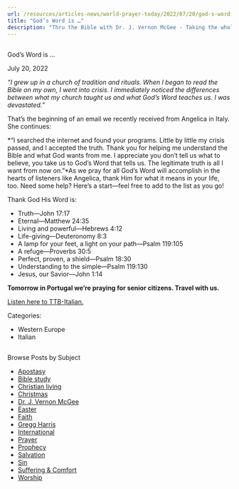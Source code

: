 ```yaml
---
url: /resources/articles-news/world-prayer-today/2022/07/20/god-s-word-is
title: "God’s Word is …"
description: "Thru the Bible with Dr. J. Vernon McGee - Taking the whole Word to the whole world"
---
```







## 
 God’s Word is …


July 20, 2022
![]()




*“I grew up in a church of tradition and rituals.* *When I began to read the Bible on my own, I went into crisis. I immediately noticed the differences between what my church taught us and what God’s Word teaches us. I was devastated.”*

That’s the beginning of an email we recently received from Angelica in Italy. She continues:

*“I searched the internet and found your programs. Little by little my crisis passed, and I accepted the truth. Thank you for helping me understand the Bible and what God wants from me. I appreciate you don’t tell us what to believe, you take us to God’s Word that tells us. The legitimate truth is all I want from now on.”*As we pray for all God’s Word will accomplish in the hearts of listeners like Angelica, thank Him for what it means in your life, too. Need some help? Here’s a start—feel free to add to the list as you go!

Thank God His Word is:

* Truth—John 17:17
* Eternal—Matthew 24:35
* Living and powerful—Hebrews 4:12
* Life-giving—Deuteronomy 8:3
* A lamp for your feet, a light on your path—Psalm 119:105
* A refuge—Proverbs 30:5
* Perfect, proven, a shield—Psalm 18:30
* Understanding to the simple—Psalm 119:130
* Jesus, our Savior—John 1:14

**Tomorrow in Portugal we’re praying for senior citizens. Travel with us.**

[Listen here to TTB-Italian.](https://ttb.twr.org/home/day,0426/language,ITA)



Categories: 


* Western Europe
* Italian









## 
 Browse Posts by Subject


* [Apostasy](/resources/articles-news/-in-tags/tags/Apostasy)
* [Bible study](/resources/articles-news/-in-tags/tags/Bible-study)
* [Christian living](/resources/articles-news/-in-tags/tags/Christian-living)
* [Christmas](/resources/articles-news/-in-tags/tags/Christmas)
* [Dr. J. Vernon McGee](/resources/articles-news/-in-tags/tags/Dr-J-Vernon-McGee)
* [Easter](/resources/articles-news/-in-tags/tags/easter)
* [Faith](/resources/articles-news/-in-tags/tags/Faith)
* [Gregg Harris](/resources/articles-news/-in-tags/tags/Gregg-Harris)
* [International](/resources/articles-news/-in-tags/tags/International)
* [Prayer](/resources/articles-news/-in-tags/tags/prayer)
* [Prophecy](/resources/articles-news/-in-tags/tags/Prophecy)
* [Salvation](/resources/articles-news/-in-tags/tags/Salvation)
* [Sin](/resources/articles-news/-in-tags/tags/sin)
* [Suffering & Comfort](/resources/articles-news/-in-tags/tags/Suffering-Comfort)
* [Worship](/resources/articles-news/-in-tags/tags/worship)






